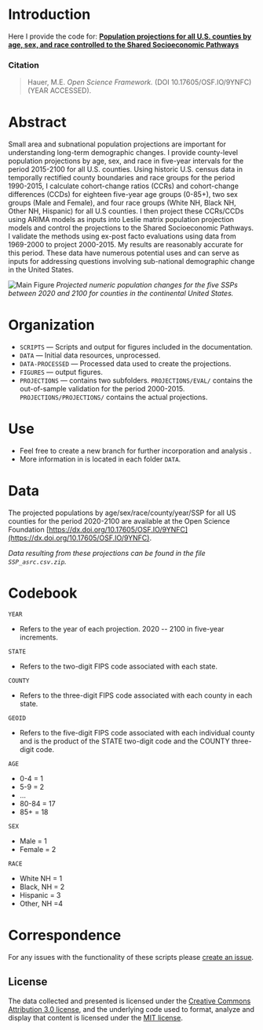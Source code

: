 # Introduction
Here I provide the code for:  [**Population projections for all U.S. counties by age, sex, and race controlled to the Shared Socioeconomic Pathways**](https://github.com/mathewhauer/county_projections_official/blob/master/maintext.pdf)

### Citation


> Hauer, M.E. *Open Science Framework.* (DOI 10.17605/OSF.IO/9YNFC) (YEAR ACCESSED).



# Abstract

Small area and subnational population projections are important for understanding long-term demographic changes. I provide county-level population projections by age, sex, and race in five-year intervals for the period 2015-2100 for all U.S. counties. Using historic U.S. census data in temporally rectified county boundaries and race groups for the period 1990-2015, I calculate cohort-change ratios (CCRs) and cohort-change differences (CCDs) for eighteen five-year age groups (0-85+), two sex groups (Male and Female), and four race groups (White NH, Black NH, Other NH, Hispanic) for all U.S counties. I then project these CCRs/CCDs using ARIMA models as inputs into Leslie matrix population projection models and control the projections to the Shared Socioeconomic Pathways. I validate the methods using ex-post facto evaluations using data from 1969-2000 to project 2000-2015. My results are reasonably accurate for this period. These data have numerous potential uses and can serve as inputs for addressing questions involving sub-national demographic change in the United States.

![Main Figure](FIGURES/countymaps.png "Main Figure")
*Projected numeric population changes for the five SSPs between 2020 and 2100 for counties in the continental United States.*



# Organization
- `SCRIPTS`  — Scripts and output for figures included in the documentation.
- `DATA`  — Initial data resources, unprocessed.
- `DATA-PROCESSED` — Processed data used to create the projections.
- `FIGURES` — output figures.
- `PROJECTIONS` — contains two subfolders. `PROJECTIONS/EVAL/` contains the out-of-sample validation for the period 2000-2015. `PROJECTIONS/PROJECTIONS/` contains the actual projections.

# Use
- Feel free to create a new branch for further incorporation and analysis . 
- More information in is located in each folder `DATA`.

# Data

The projected populations by age/sex/race/county/year/SSP for all US
counties for the period 2020-2100 are available at the Open Science Foundation [https://dx.doi.org/10.17605/OSF.IO/9YNFC](https://dx.doi.org/10.17605/OSF.IO/9YNFC).

*Data resulting from these projections can be found in the file `SSP_asrc.csv.zip`.*

# Codebook

`YEAR`
- Refers to the year of each projection. 2020 -- 2100 in five-year increments.

`STATE`
- Refers to the two-digit FIPS code associated with each state.

`COUNTY`
- Refers to the three-digit FIPS code associated with each county in each state.

`GEOID`
- Refers to the five-digit FIPS code associated with each individual county and is the product of the STATE two-digit code and the COUNTY three-digit code.

`AGE`
- 0-4 = 1
- 5-9 = 2
- ...
- 80-84 = 17
- 85+ = 18

`SEX`
- Male = 1
- Female = 2

`RACE`
- White NH = 1
- Black, NH = 2
- Hispanic = 3
- Other, NH =4

# Correspondence
For any issues with the functionality of these scripts please [create an issue](https://github.com/mathewhauer/county_projections_official/issues).

## License
The data collected and presented is licensed under the [Creative Commons Attribution 3.0 license](http://creativecommons.org/licenses/by/3.0/us/deed.en_US), and the underlying code used to format, analyze and display that content is licensed under the [MIT license](http://opensource.org/licenses/mit-license.php).
